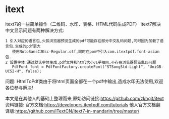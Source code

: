 # itext
itext7的一些简单操作（二维码、水印、表格、HTML代码生成PDF）
itext7解决中文显示问题有两种解决方式:
 ``` 
1 引入对应的语言包,火狐浏览器预览生成的pdf可能存在部分中文乱码问题,同时因为加载了语言包,生成的pdf更大
	使用NotoSansCJKsc-Regular.otf,同时在pom中引入com.itextpdf.font-asian包.
2 设置字体:通过默认字体生成,pdf文件和html大小几乎相同,不存在浏览器预览乱码问题 
	PdfFont font = PdfFontFactory.createFont("STSongStd-Light", "UniGB-UCS2-H", false);
 ```
问题:
	HtmlToPdf类由于将html页面全部在一个pdf中输出,造成水印无法使用,欢迎各位参与解决!

本文是在其他人的基础上整理而来,原始访问链接:https://github.com/zkhgit/itext
资料链接:
    官方文档:https://developers.itextpdf.com/tutorials
    他人官方文档翻译版:https://github.com/iTextCN/itext7-in-mandarin/tree/master/
